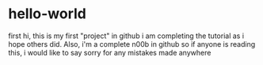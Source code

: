 # hello-world
first
hi, this is my first "project" in github
i am completing the tutorial as i hope others did.
Also, i'm a complete n00b in github so if anyone is reading this, i would like to say sorry for any mistakes made anywhere
